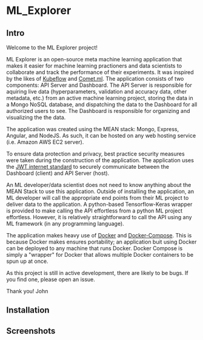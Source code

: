 # ML_Explorer

## Intro

Welcome to the ML Explorer project!

ML Explorer is an open-source meta machine learning application that makes it easier for machine learning practioners 
and data scientists to collaborate and track the performance of their experiments. It was inspired by the likes of
[Kubeflow](https://www.kubeflow.org/) and [Comet.ml](https://www.comet.ml/site/). The application consists of two
components: API Server and Dashboard. The API Server is responsible for aquiring live data (hyperparameters,
validation and accuracy data, other metadata, etc.) from an active machine learning project, 
storing the data in a Mongo NoSQL database, and dispatching the data to the Dashboard for all 
authorized users to see. The Dashboard is responsible for organizing and visualizing the the data.

The application was created using the MEAN stack: Mongo, Express, Angular, and NodeJS.
As such, it can be hosted on any web hosting service (i.e. Amazon AWS EC2 server).

To ensure data protection and privacy, best practice security measures were taken during the 
construction of the application. The application uses the [JWT internet standard](https://en.wikipedia.org/wiki/JSON_Web_Token) to securely
communicate between the Dashboard (client) and API Server (host).

An ML developer/data scientist does not need to know anything about the MEAN Stack to use this application.
Outside of installing the application, an ML developer will call the appropriate end points from
their ML project to deliver data to the application. A python-based Tensorflow-Keras wrapper is provided
to make calling the API effortless from a python ML project effortless. However, it is relatively
straightforward to call the API using any ML framework (in any programming language).

The application makes heavy use of [Docker](https://www.docker.com/why-docker) and [Docker-Compose](https://docs.docker.com/compose/).
This is because Docker makes ensures portability; an application buit using Docker can be deployed to any machine
that runs Docker. Docker Compose is simply a "wrapper" for Docker that allows multiple Docker containers to be spun
up at once.

As this project is still in active development, there are likely to be bugs. If you find one, please open an issue.

Thank you!
John

## Installation

## Screenshots




